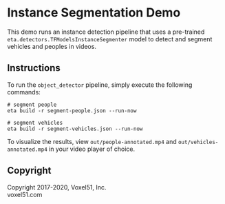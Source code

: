 # Instance Segmentation Demo

This demo runs an instance detection pipeline that uses a pre-trained
`eta.detectors.TFModelsInstanceSegmenter` model to detect and segment vehicles
and peoples in videos.


## Instructions

To run the `object_detector` pipeline, simply execute the following commands:

```
# segment people
eta build -r segment-people.json --run-now

# segment vehicles
eta build -r segment-vehicles.json --run-now
```

To visualize the results, view `out/people-annotated.mp4` and
`out/vehicles-annotated.mp4` in your video player of choice.


## Copyright

Copyright 2017-2020, Voxel51, Inc.<br>
voxel51.com
